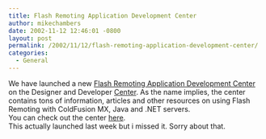 ```yaml
---
title: Flash Remoting Application Development Center
author: mikechambers
date: 2002-11-12 12:46:01 -0800
layout: post
permalink: /2002/11/12/flash-remoting-application-development-center/
categories:
  - General
---
```



We have launched a new [Flash Remoting Application Development Center][1] on the Designer and Developer [Center][2]. As the name implies, the center contains tons of information, articles and other resources on using Flash Remoting with ColdFusion MX, Java and .NET servers.  
You can check out the center [here][1].  
This actually launched last week but&nbsp;i missed it. Sorry about that.

 [1]: http://www.macromedia.com/desdev/mx/flashremoting/
 [2]: http://www.macromedia.com/desdev/